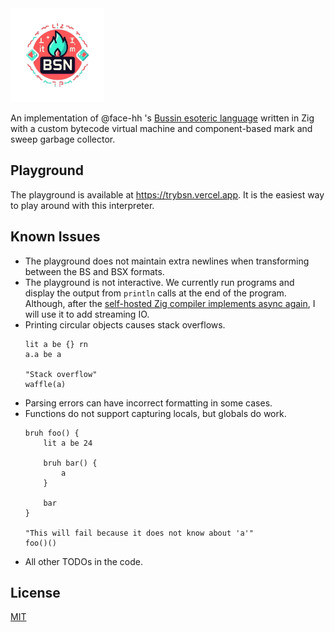 <img src="./playground/public/logo.png" width="150" alt="bsn">

An implementation of @face-hh 's
[Bussin esoteric language](https://github.com/face-hh/bussin) written in Zig
with a custom bytecode virtual machine and component-based mark and sweep
garbage collector.

## Playground

The playground is available at https://trybsn.vercel.app. It is the easiest way
to play around with this interpreter.

## Known Issues

- The playground does not maintain extra newlines when transforming between the
  BS and BSX formats.
- The playground is not interactive. We currently run programs and display the
  output from `println` calls at the end of the program. Although, after the
  [self-hosted Zig compiler implements async again](https://github.com/ziglang/zig/issues/6025),
  I will use it to add streaming IO.
- Printing circular objects causes stack overflows.
  ```
  lit a be {} rn
  a.a be a

  "Stack overflow"
  waffle(a)
  ```
- Parsing errors can have incorrect formatting in some cases.
- Functions do not support capturing locals, but globals do work.
  ```
  bruh foo() {
      lit a be 24

      bruh bar() {
          a
      }

      bar
  }

  "This will fail because it does not know about 'a'"
  foo()()
  ```
- All other TODOs in the code.

## License

[MIT](./LICENSE)
